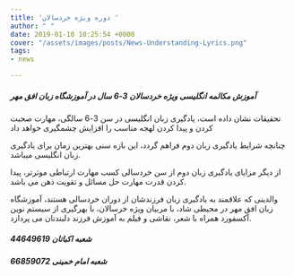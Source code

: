 ```yaml
---
title: 'دوره ویژه خردسالان '
author: " "
date: 2019-01-10 10:25:54 +0000
cover: "/assets/images/posts/News-Understanding-Lyrics.png"
tags:
- news

---
```

#####  **آموزش مکالمه انگلیسی ویژه خردسالان 3-6 سال  در آموزشگاه زبان افق مهر** 

تحقیقات نشان داده است، یادگیری زبان انگلیسی در سن 3-6 سالگی، مهارت صحبت کردن و پیدا کردن لهجه مناسب را افزایش چشمگیری خواهد داد

چنانچه شرایط یادگیری زبان دوم فراهم گردد، این بازه سنی بهترین زمان برای یادگیری زبان انگلیسی میباشد.

 از دیگر مزایای یادگیری زبان دوم از سن خردسالی کسب مهارت ارتباطی موثرتر، پیدا کردن قدرت مهارت حل مسائل و تقویت ذهن می باشد.

والدینی که علاقمند به یادگیری زبان فرزندشان از دوران خردسالی هستند، آموزشگاه زبان افق مهر در محیطی شاد، با مربیان ویژه خرسالان، با بهرگیری از سیستم نوین آکسفورد همراه با شعر، نقاشی و فیلم به آموزش فرزند دلبندتان می پردازد. 

##### **شعبه اکباتان 44649619**

##### **شعبه امام خمینی 66859072**